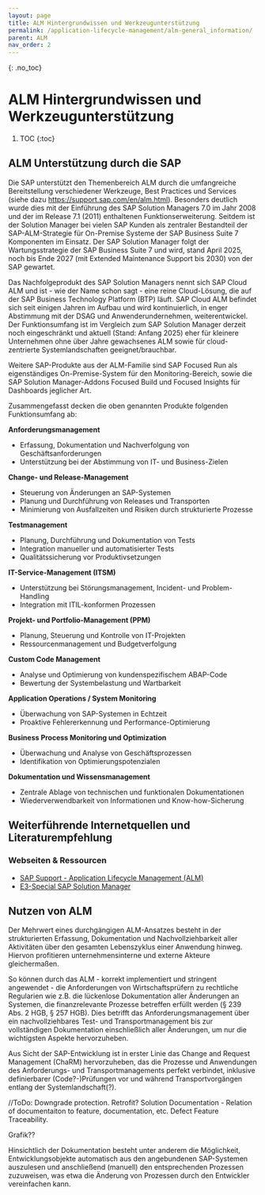 ```yaml
---
layout: page
title: ALM Hintergrundwissen und Werkzeugunterstützung
permalink: /application-lifecycle-management/alm-general_information/
parent: ALM
nav_order: 2
---
```


{: .no_toc}
# ALM Hintergrundwissen und Werkzeugunterstützung

1. TOC
{:toc}

## ALM Unterstützung durch die SAP
Die SAP unterstützt den Themenbereich ALM durch die umfangreiche Bereitstellung verschiedener Werkzeuge, Best Practices und Services (siehe dazu https://support.sap.com/en/alm.html). Besonders deutlich wurde dies mit der Einführung des SAP Solution Managers 7.0 im Jahr 2008 und der im Release 7.1 (2011) enthaltenen Funktionserweiterung. Seitdem ist der Solution Manager bei vielen SAP Kunden als zentraler Bestandteil der SAP-ALM-Strategie für On-Premise Systeme der SAP Business Suite 7 Komponenten im Einsatz. Der SAP Solution Manager folgt der Wartungsstrategie der SAP Business Suite 7 und wird, stand April 2025, noch bis Ende 2027 (mit Extended Maintenance Support bis 2030) von der SAP gewartet.

Das Nachfolgeprodukt des SAP Solution Managers nennt sich SAP Cloud ALM und ist - wie der Name schon sagt - eine reine Cloud-Lösung, die auf der SAP Business Technology Platform (BTP) läuft. SAP Cloud ALM befindet sich seit einigen Jahren im Aufbau und wird kontinuierlich, in enger Abstimmung mit der DSAG und Anwenderundernehmen, weiterentwickel. Der Funktionsumfang ist im Vergleich zum SAP Solution Manager derzeit noch eingeschränkt und aktuell (Stand: Anfang 2025) eher für kleinere Unternehmen ohne über Jahre gewachsenes ALM sowie für cloud-zentrierte Systemlandschaften geeignet/brauchbar.

Weitere SAP-Produkte aus der ALM-Familie sind SAP Focused Run als eigenständiges On-Premise-System für den Monitoring-Bereich, sowie die SAP Solution Manager-Addons Focused Build und Focused Insights für Dashboards jeglicher Art.

Zusammengefasst decken die oben genannten Produkte folgenden Funktionsumfang ab:

**Anforderungsmanagement**
- Erfassung, Dokumentation und Nachverfolgung von Geschäftsanforderungen
- Unterstützung bei der Abstimmung von IT- und Business-Zielen

**Change- und Release-Management**
- Steuerung von Änderungen an SAP-Systemen
- Planung und Durchführung von Releases und Transporten
- Minimierung von Ausfallzeiten und Risiken durch strukturierte Prozesse

**Testmanagement**
- Planung, Durchführung und Dokumentation von Tests
- Integration manueller und automatisierter Tests
- Qualitätssicherung vor Produktivsetzungen

**IT-Service-Management (ITSM)**
- Unterstützung bei Störungsmanagement, Incident- und Problem-Handling
- Integration mit ITIL-konformen Prozessen

**Projekt- und Portfolio-Management (PPM)**
- Planung, Steuerung und Kontrolle von IT-Projekten
- Ressourcenmanagement und Budgetverfolgung

**Custom Code Management**
- Analyse und Optimierung von kundenspezifischem ABAP-Code
- Bewertung der Systembelastung und Wartbarkeit

**Application Operations / System Monitoring**
- Überwachung von SAP-Systemen in Echtzeit
- Proaktive Fehlererkennung und Performance-Optimierung

**Business Process Monitoring und Optimization**
- Überwachung und Analyse von Geschäftsprozessen
- Identifikation von Optimierungspotenzialen

**Dokumentation und Wissensmanagement**
- Zentrale Ablage von technischen und funktionalen Dokumentationen
- Wiederverwendbarkeit von Informationen und Know-how-Sicherung

## Weiterführende Internetquellen und Literaturempfehlung
### Webseiten & Ressourcen
- [SAP Support - Application Lifecycle Management (ALM)](https://support.sap.com/en/alm.html)
- [E3-Special SAP Solution Manager](https://e3mag.com/wp-content/uploads/2018/03/1205-E-3_Extra.pdf)

## Nutzen von ALM
Der Mehrwert eines durchgängigen ALM-Ansatzes besteht in der strukturierten Erfassung, Dokumentation und Nachvollziehbarkeit aller Aktivitäten über den gesamten Lebenszyklus einer Anwendung hinweg. Hiervon profitieren unternehmensinterne und externe Akteure gleichermaßen.

So können durch das ALM - korrekt implementiert und stringent angewendet - die Anforderungen von Wirtschaftsprüfern zu rechtliche Regularien wie z.B. die lückenlose Dokumentation aller Änderungen an Systemen, die finanzrelevante Prozesse betreffen erfüllt werden (§ 239 Abs. 2 HGB, § 257 HGB). Dies betrifft das Anforderungsmanagement über ein nachvollziehbares Test- und Transportmanagement bis zur vollständigen Dokumentation einschließlich aller Änderungen, um nur die wichtigsten Aspekte hervorzuheben.

Aus Sicht der SAP-Entwicklung ist in erster Linie das Change and Request Management (ChaRM) hervorzuheben, das die Prozesse und Anwendungen des Anforderungs- und Transportmanagements perfekt verbindet, inklusive definierbarer (Code?-)Prüfungen vor und während Transportvorgängen entlang der Systemlandschaft(?).

//ToDo: Downgrade protection. Retrofit? Solution Documentation - Relation of documentaiton to feature, documentation, etc. Defect Feature Traceability.  

Grafik??

Hinsichtlich der Dokumentation besteht unter anderem die Möglichkeit, Entwicklungsobjekte automatisch aus den angebundenen SAP-Systemen auszulesen und anschließend (manuell) den entsprechenden Prozessen zuzuweisen, was etwa die Änderung von Prozessen durch den Entwickler vereinfachen kann.

